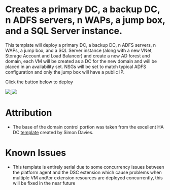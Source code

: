 # Creates a primary DC, a backup DC, n ADFS servers, n WAPs, a jump box, and a SQL Server instance.

This template will deploy a primary DC, a backup DC, n ADFS servers, n WAPs, a jump box, and a SQL Server instance (along with a new VNet, Storage Account and Load Balancer) and create a new  AD forest and domain, each VM will be created as a DC for the new domain and will be placed in an availability set. NSGs will be set to match typical ADFS configuration and only the jump box will have a public IP.

Click the button below to deploy

<a href="https://ms.portal.azure.com/#create/Microsoft.Template/uri/https%3A%2F%2Fraw.githubusercontent.com%2FEvanBasalik%2Fazure-quickstart-templates%2Fadfs-for-o365%2Fazuredeploy.json" target="_blank">
    <img src="http://azuredeploy.net/deploybutton.png"/>
</a>
<a href="http://armviz.io/#/?load=https://ms.portal.azure.com/#create/Microsoft.Template/uri/https%3A%2F%2Fraw.githubusercontent.com%2FEvanBasalik%2Fazure-quickstart-templates%2Fmaster%2Fadfs-for-o365%2Fazuredeploy.json" target="_blank">
    <img src="http://armviz.io/visualizebutton.png"/>
</a>

# Attribution

+   The base of the domain control portion was taken from the excellent HA DC <a href="https://github.com/Azure/azure-quickstart-templates/tree/master/active-directory-new-domain-ha-2-dc" target="_blank">template</a> created by Simon Davies. 

# Known Issues

+	This template is entirely serial due to some concurrency issues between the platform agent and the DSC extension which cause problems when multiple VM and\or extension resources are deployed concurrently, this will be fixed in the near future
